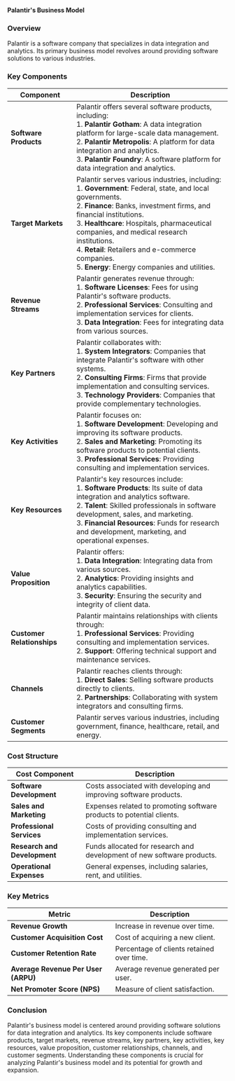 **Palantir's Business Model**

### Overview

Palantir is a software company that specializes in data integration and analytics. Its primary business model revolves around providing software solutions to various industries.

### Key Components

| **Component** | **Description** |
| --- | --- |
| **Software Products** | Palantir offers several software products, including: <br> 1. **Palantir Gotham**: A data integration platform for large-scale data management. <br> 2. **Palantir Metropolis**: A platform for data integration and analytics. <br> 3. **Palantir Foundry**: A software platform for data integration and analytics. |
| **Target Markets** | Palantir serves various industries, including: <br> 1. **Government**: Federal, state, and local governments. <br> 2. **Finance**: Banks, investment firms, and financial institutions. <br> 3. **Healthcare**: Hospitals, pharmaceutical companies, and medical research institutions. <br> 4. **Retail**: Retailers and e-commerce companies. <br> 5. **Energy**: Energy companies and utilities. |
| **Revenue Streams** | Palantir generates revenue through: <br> 1. **Software Licenses**: Fees for using Palantir's software products. <br> 2. **Professional Services**: Consulting and implementation services for clients. <br> 3. **Data Integration**: Fees for integrating data from various sources. |
| **Key Partners** | Palantir collaborates with: <br> 1. **System Integrators**: Companies that integrate Palantir's software with other systems. <br> 2. **Consulting Firms**: Firms that provide implementation and consulting services. <br> 3. **Technology Providers**: Companies that provide complementary technologies. |
| **Key Activities** | Palantir focuses on: <br> 1. **Software Development**: Developing and improving its software products. <br> 2. **Sales and Marketing**: Promoting its software products to potential clients. <br> 3. **Professional Services**: Providing consulting and implementation services. |
| **Key Resources** | Palantir's key resources include: <br> 1. **Software Products**: Its suite of data integration and analytics software. <br> 2. **Talent**: Skilled professionals in software development, sales, and marketing. <br> 3. **Financial Resources**: Funds for research and development, marketing, and operational expenses. |
| **Value Proposition** | Palantir offers: <br> 1. **Data Integration**: Integrating data from various sources. <br> 2. **Analytics**: Providing insights and analytics capabilities. <br> 3. **Security**: Ensuring the security and integrity of client data. |
| **Customer Relationships** | Palantir maintains relationships with clients through: <br> 1. **Professional Services**: Providing consulting and implementation services. <br> 2. **Support**: Offering technical support and maintenance services. |
| **Channels** | Palantir reaches clients through: <br> 1. **Direct Sales**: Selling software products directly to clients. <br> 2. **Partnerships**: Collaborating with system integrators and consulting firms. |
| **Customer Segments** | Palantir serves various industries, including government, finance, healthcare, retail, and energy. |

### Cost Structure

| **Cost Component** | **Description** |
| --- | --- |
| **Software Development** | Costs associated with developing and improving software products. |
| **Sales and Marketing** | Expenses related to promoting software products to potential clients. |
| **Professional Services** | Costs of providing consulting and implementation services. |
| **Research and Development** | Funds allocated for research and development of new software products. |
| **Operational Expenses** | General expenses, including salaries, rent, and utilities. |

### Key Metrics

| **Metric** | **Description** |
| --- | --- |
| **Revenue Growth** | Increase in revenue over time. |
| **Customer Acquisition Cost** | Cost of acquiring a new client. |
| **Customer Retention Rate** | Percentage of clients retained over time. |
| **Average Revenue Per User (ARPU)** | Average revenue generated per user. |
| **Net Promoter Score (NPS)** | Measure of client satisfaction. |

### Conclusion

Palantir's business model is centered around providing software solutions for data integration and analytics. Its key components include software products, target markets, revenue streams, key partners, key activities, key resources, value proposition, customer relationships, channels, and customer segments. Understanding these components is crucial for analyzing Palantir's business model and its potential for growth and expansion.